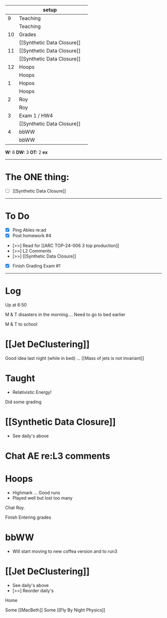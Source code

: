 
|     | setup                      |     |
| --- | -------------------------- | --- |
| 9   | Teaching                   |     |
|     | Teaching                   |     |
| 10  | Grades                     |     |
|     | [[Synthetic Data Closure]] |     |
| 11  | [[Synthetic Data Closure]] |     |
|     | [[Synthetic Data Closure]] |     |
| 12  | Hoops                      |     |
|     | Hoops                      |     |
| 1   | Hopos                      |     |
|     | Hoops                      |     |
| 2   | Roy                        |     |
|     | Roy                        |     |
| 3   | Exam 1 / HW4               |     |
|     | [[Synthetic Data Closure]] |     |
| 4   | bbWW                       |     |
|     | bbWW                       |     |

**W:** 6
**DW:** 3
**OT:** 2
**ex** 

---
# The ONE thing: 
- [ ] [[Synthetic Data Closure]]

---
# To Do

- [x] Ping Ables re:ad
- [x] Post homework #4 
- [>>] Read for [[ARC TOP-24-006 3 top production]]
- [>>] L2 Comments
- [>>]   [[Synthetic Data Closure]]
- [x] Finish Grading Exam #1


---

# Log

Up at 6:50 

M & T disasters in the morning.... Need to go to bed earlier

M & T to school 

# [[Jet DeClustering]]
Good idea last night (while in bed) ...  [[Mass of jets is not invariant]]

# Taught
- Relativistic Energy! 

Did some grading

# [[Synthetic Data Closure]]
- See daily's above

# Chat AE re:L3 comments


# Hoops
- Highmark ... Good runs 
- Played well but lost too many

Chat Roy.

Finish Entering grades

# bbWW
- Will start moving to new coffea version and to run3

# [[Jet DeClustering]]
- See daily's above
- [>>] Reorder daily's

Home 

Some [[MacBeth]]
Some [[Fly By Night Physics]]

